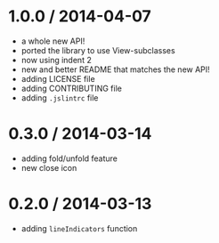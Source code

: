 
1.0.0 / 2014-04-07
==================

 * a whole new API!
 * ported the library to use View-subclasses
 * now using indent 2
 * new and better README that matches the new API!
 * adding LICENSE file
 * adding CONTRIBUTING file
 * adding `.jslintrc` file

0.3.0 / 2014-03-14
==================

 * adding fold/unfold feature
 * new close icon

0.2.0 / 2014-03-13
==================

 * adding `lineIndicators` function
